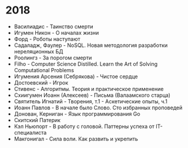 ﻿
# 2018
- Василиадис - Таинство смерти
- Игумен Никон - О началах жизни
- Форд - Роботы наступают
- Садаладж, Фаулер - NoSQL. Новая методология разработки нереляционных БД
- Роолингз - За порогом смерти
- Filho - Computer Science Distilled. Learn the Art of Solving Computational Problems
- Игумения Арсения (Себрякова) - Чистое сердце
- Достоевский - Игрок
- Стивенс - Алгоритмы. Теория и практическое применение
- Схиигумен Иоанн (Алексеев) - Письма (Валаамского старца)
- Святитель Игнатий - Творения, т.1 - Аскетические опыты, ч.1
- Иоанн Павлов - В начале было Слово. Сто избранных проповедей
- Донован, Керниган - Язык программирования Go
- Скитский Патерик
- Кэл Ньюпорт - В работу с головой. Паттерны успеха от IT-специалиста
- Макгонигал - Сила воли. Как развить и укрепить
